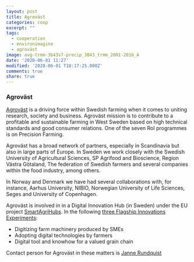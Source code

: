 ```yaml
---
layout: post
title: Agroväst
categories: coop
excerpt: ""
tags:
  - cooperation
  - environimagine
  - agroväst
image: avg-trmm-3b43v7-precip_3B43_trmm_2001-2016_A
date: '2020-06-01 11:27'
modified: '2020-06-01 T18:17:25.000Z'
comments: true
share: true
---
```


### Agroväst

[Agroväst](https://agrovast.se) is a driving force within Swedish farming when it comes to uniting research, society and business. Agroväst mission is to contribute to a profitable and sustainable farming in West Sweden based on high technical standards and good consumer relations. One of the seven RoI programmes is on Precision Farming.

Agroväst has a broad network of partners, especially in Scandinavia but also in large parts of Europe. In Sweden we work closely with the Swedish University of Agricultural Sciences, SP Agrifood and Bioscience, Region Västra Götaland, The federation of Swedish farmers and several companies within the food industry, among others.

In Norway and Denmark we have had several collaborations with, for instance, Aarhus University, NIBIO, Norwegian University of Life Sciences, Seges and University of Copenhagen.

Agroväst is involved in in a Digital Innovation Hub (in Sweden) under the EU project [SmartAgriHubs](https://smartagrihubs.eu/portal/network?organisation=seges&id=344). In the following [three Flagship Innovations Experiments](https://agrovast.se/eu-projekt/smart-agri-hubs/):

- Digitizing farm machinery produced by SMEs
- Adopting digital technologies by farmers
- Digital tool and knowhow for a valued grain chain

Contact person for Agroväst in these matters is [Janne Rundquist](https://agrovast.se/kontakt/)
